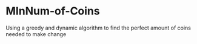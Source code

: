 # MInNum-of-Coins
Using a greedy and dynamic algorithm to find the perfect amount of coins needed to make change

